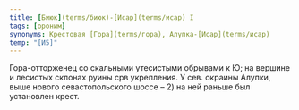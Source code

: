 ```yaml
---
title: [Биюк](terms/биюк)-[Исар](terms/исар) I
tags: [ороним]
synonyms: Крестовая [Гора](terms/гора), Алупка-[Исар](terms/исар)
temp: "[И5]"
---
```


Гора-отторженец со скальными утесистыми обрывами к Ю; на вершине и лесистых
склонах руины срв укрепления. У сев. окраины Алупки, выше нового
севастопольского шоссе – 2) на ней раньше был установлен крест.
